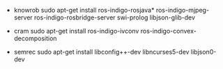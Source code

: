 - knowrob
  sudo apt-get install 
  ros-indigo-rosjava* 
  ros-indigo-mjpeg-server 
  ros-indigo-rosbridge-server 
  swi-prolog
  libjson-glib-dev

- cram
  sudo apt-get install
  ros-indigo-ivconv
  ros-indigo-convex-decomposition

- semrec
  sudo apt-get install
  libconfig++-dev
  libncurses5-dev
  libjson0-dev

